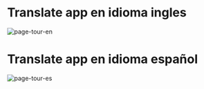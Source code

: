 # Translate app en idioma ingles
![page-tour-en](https://user-images.githubusercontent.com/50550221/58386280-e0002680-7fc2-11e9-9594-4145c266173d.png)

# Translate app en idioma español
![page-tour-es](https://user-images.githubusercontent.com/50550221/58386281-e0002680-7fc2-11e9-919a-699979d17f74.png)
